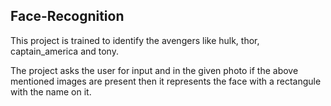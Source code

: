 ## Face-Recognition

This project is trained to identify the avengers like hulk, thor, captain_america and tony.

The project asks the user for input and in the given photo if the above mentioned images are present then it represents the face with a rectangule with the name on it.